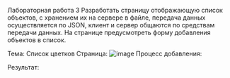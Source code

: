 Лабораторная работа 3
Разработать страницу отображающую список объектов, с хранением их на сервере в файле, 
передача данных осуществляется по JSON, клиент и сервер общаются по средствам передачи данных. 
На странице предусмотреть форму добавления объектов в список.

Тема: Список цветков
Страница:
![image](https://github.com/Introvert975/OOP_T4_LAB3/assets/124875856/5d640b9f-931a-420a-860f-e08bf8e0bf7a)
Процесс добавления:

Результат:
